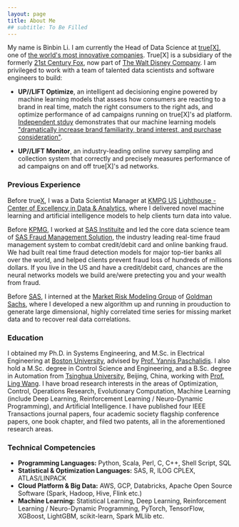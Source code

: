 ```yaml
---
layout: page
title: About Me
## subtitle: To Be Filled
---
```


My name is Binbin Li. I am currently the Head of Data Science at [true[X]](https://www.truex.com), one of [the world's most innovative companies](https://www.fastcompany.com/most-innovative-companies/2019/sectors/video). True[X] is a subsidiary of the formerly [21st Century Fox](https://www.thewaltdisneycompany.com/21cf/), now part of [The Walt Disney Company](https://www.thewaltdisneycompany.com/). I am privileged to work with a team of talented data scientists and software engineers to build:

- **UP//LIFT Optimize**, an intelligent ad decisioning engine powered by machine learning models that assess how consumers are reacting to a brand in real time, match the right consumers to the right ads, and optimize performance of ad campaigns running on true[X]'s ad platform. [Independent stduy](./doc/press/Magna-IPG-Lab-TrueX-Humans-vs.-Machines-1.pdf) demonstrates that our machine learning models ["dramatically increase brand familiarity, brand interest, and purchase consideration"](https://magnaglobal.com/media_trials/the-humans-vs-the-machines/).

- **UP//LIFT Monitor**, an industry-leading online survey sampling and collection system that correctly and precisely measures performance of ad campaigns on and off true[X]'s ad networks.

### Previous Experience

Before true[X](https://home.kpmg/us/en/home.html), I was a Data Scientist Manager at [KMPG US](https://home.kpmg/us/en/home.html) [Lighthouse - Center of Excellency in Data & Analytics](https://advisory.kpmg.us/services/data-analytics.html), where I delivered novel machine learning and artificial intelligence models to help clients turn data into value. 

Before [KPMG](https://home.kpmg/us/en/home.html), I worked at [SAS Instituite](https://www.sas.com) and led the core data science team of [SAS Fraud Management Solution](https://www.sas.com/en_us/software/fraud-management.html), the industry leading real-time fraud management system to combat credit/debit card and online banking fraud. We had built real time fraud detection models for major top-tier banks all over the world, and helped clients prevent fraud loss of hundreds of millions dollars. If you live in the US and have a credit/debit card, chances are the neural networks models we build are/were pretecting you and your wealth from fraud.

Before [SAS](https://www.sas.com), I interned at the [Market Risk Modeling Group](https://www.goldmansachs.com/careers/divisions/risk/) of [Goldman Sachs](https://www.goldmansachs.com/), where I developed a new algorithm up and running in prouduction to generate large dimensional, highly correlated time series for missing market data and to recover real data correlations.

### Education

I obtained my Ph.D. in Systems Engineering, and M.Sc. in Electrical Engineering at [Boston University](http://www.bu.edu/), advised by [Prof. Yannis Paschalidis](http://sites.bu.edu/paschalidis/people/yannis-paschalidis/). I also hold a M.Sc. degree in Control Science and Engineering, and a B.Sc. degree in Automation from [Tsinghua University](https://www.tsinghua.edu.cn), Beijing, China, working with [Prof. Ling Wang](https://www.tsinghua.edu.cn/publish/auen/1713/2011/20110919083200742395822/20110919083200742395822_.html). I have broad research interests in the areas of Optimization, Control, Operations Research, Evolutionary Computation, Machine Learning (include Deep Learning, Reinforcement Learning / Neuro-Dynamic Programming), and Artificial Intelligence. I have published four IEEE Transactions journal papers, four academic society flagship conference papers, one book chapter, and filed two patents, all in the aforementioned research areas.

### Technical Competencies

- **Programming Languages:**  Python, Scala, Perl, C, C++, Shell Script, SQL
- **Statistical & Optimization Languages:** SAS, R, ILOG CPLEX, ATLAS/LINPACK
- **Cloud Platform & Big Data:** AWS, GCP, Databricks, Apache Open Source Software (Spark, Hadoop, Hive, Flink etc.)
- **Machine Learning:** Statistical Learning, Deep Learning, Reinforcement Learning / Neuro-Dynamic Programming, PyTorch, TensorFlow, XGBoost, LightGBM, scikit-learn, Spark MLlib etc.

